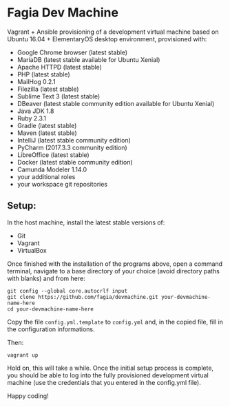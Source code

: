 # Fagia Dev Machine

Vagrant + Ansible provisioning of a development virtual machine based on Ubuntu 16.04 + ElementaryOS desktop environment, provisioned with:

* Google Chrome browser (latest stable)
* MariaDB (latest stable available for Ubuntu Xenial)
* Apache HTTPD (latest stable)
* PHP (latest stable)
* MailHog 0.2.1
* Filezilla (latest stable)
* Sublime Text 3 (latest stable)
* DBeaver (latest stable community edition available for Ubuntu Xenial)
* Java JDK 1.8
* Ruby 2.3.1
* Gradle (latest stable)
* Maven (latest stable)
* IntelliJ (latest stable community edition)
* PyCharm (2017.3.3 community edition)
* LibreOffice (latest stable)
* Docker (latest stable community edition)
* Camunda Modeler 1.14.0
* your additional roles
* your workspace git repositories

## Setup:

In the host machine, install the latest stable versions of:

* Git
* Vagrant
* VirtualBox

Once finished with the installation of the programs above, open a command terminal, navigate to a base directory of your choice (avoid directory paths with blanks) and from here:

	git config --global core.autocrlf input
	git clone https://github.com/fagia/devmachine.git your-devmachine-name-here
	cd your-devmachine-name-here

Copy the file <code>config.yml.template</code> to <code>config.yml</code> and, in the copied file, fill in the configuration informations.

Then:

	vagrant up

Hold on, this will take a while. Once the initial setup process is complete, you should be able to log into the fully provisioned development virtual machine (use the credentials that you entered in the config.yml file).

Happy coding!
